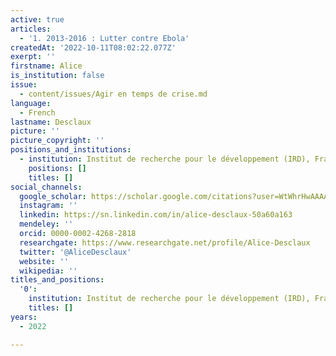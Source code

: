 ```yaml
---
active: true
articles:
  - '1. 2013-2016 : Lutter contre Ebola'
createdAt: '2022-10-11T08:02:22.077Z'
exerpt: ''
firstname: Alice
is_institution: false
issue:
  - content/issues/Agir en temps de crise.md
language:
  - French
lastname: Desclaux
picture: ''
picture_copyright: ''
positions_and_institutions:
  - institution: Institut de recherche pour le développement (IRD), France
    positions: []
    titles: []
social_channels:
  google_scholar: https://scholar.google.com/citations?user=WtWhrHwAAAAJ&hl=en
  instagram: ''
  linkedin: https://sn.linkedin.com/in/alice-desclaux-50a60a163
  mendeley: ''
  orcid: 0000-0002-4268-2818
  researchgate: https://www.researchgate.net/profile/Alice-Desclaux
  twitter: '@AliceDesclaux'
  website: ''
  wikipedia: ''
titles_and_positions:
  '0':
    institution: Institut de recherche pour le développement (IRD), France
    titles: []
years:
  - 2022

---
```

